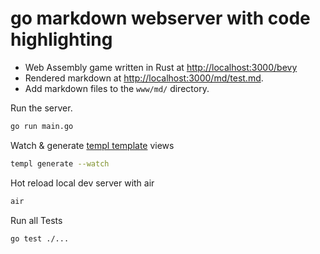 # go markdown webserver with code highlighting
- Web Assembly game written in Rust at [http://localhost:3000/bevy](http://localhost:3000/bevy)
- Rendered markdown at [http://localhost:3000/md/test.md](http://localhost:3000/md/test.md).
- Add markdown files to the `www/md/` directory.

Run the server. 
```bash
go run main.go
```

Watch & generate [templ template](https://templ.guide/quick-start/installation) views
```bash
templ generate --watch
```

Hot reload local dev server with air
```bash
air
```

Run all Tests
```bash
go test ./...
```
